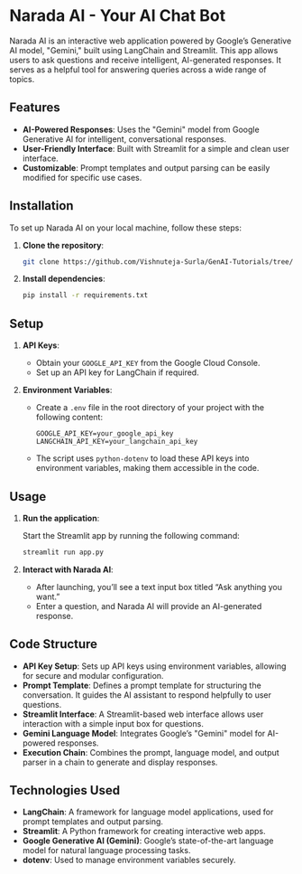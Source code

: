 # Narada AI - Your AI Chat Bot

Narada AI is an interactive web application powered by Google’s Generative AI model, "Gemini," built using LangChain and Streamlit. This app allows users to ask questions and receive intelligent, AI-generated responses. It serves as a helpful tool for answering queries across a wide range of topics.

## Features

- **AI-Powered Responses**: Uses the "Gemini" model from Google Generative AI for intelligent, conversational responses.
- **User-Friendly Interface**: Built with Streamlit for a simple and clean user interface.
- **Customizable**: Prompt templates and output parsing can be easily modified for specific use cases.

## Installation

To set up Narada AI on your local machine, follow these steps:

1. **Clone the repository**:

    ```bash
    git clone https://github.com/Vishnuteja-Surla/GenAI-Tutorials/tree/master/ChatBot
    ```

2. **Install dependencies**:

    ```bash
    pip install -r requirements.txt
    ```

## Setup

1. **API Keys**:

    - Obtain your `GOOGLE_API_KEY` from the Google Cloud Console.
    - Set up an API key for LangChain if required.

2. **Environment Variables**:

    - Create a `.env` file in the root directory of your project with the following content:

        ```.env
        GOOGLE_API_KEY=your_google_api_key
        LANGCHAIN_API_KEY=your_langchain_api_key
        ```

    - The script uses `python-dotenv` to load these API keys into environment variables, making them accessible in the code.

## Usage

1. **Run the application**:

    Start the Streamlit app by running the following command:

    ```bash
    streamlit run app.py
    ```

2. **Interact with Narada AI**:

    - After launching, you’ll see a text input box titled “Ask anything you want.”
    - Enter a question, and Narada AI will provide an AI-generated response.

## Code Structure

- **API Key Setup**: Sets up API keys using environment variables, allowing for secure and modular configuration.
- **Prompt Template**: Defines a prompt template for structuring the conversation. It guides the AI assistant to respond helpfully to user questions.
- **Streamlit Interface**: A Streamlit-based web interface allows user interaction with a simple input box for questions.
- **Gemini Language Model**: Integrates Google’s "Gemini" model for AI-powered responses.
- **Execution Chain**: Combines the prompt, language model, and output parser in a chain to generate and display responses.

## Technologies Used

- **LangChain**: A framework for language model applications, used for prompt templates and output parsing.
- **Streamlit**: A Python framework for creating interactive web apps.
- **Google Generative AI (Gemini)**: Google’s state-of-the-art language model for natural language processing tasks.
- **dotenv**: Used to manage environment variables securely.
